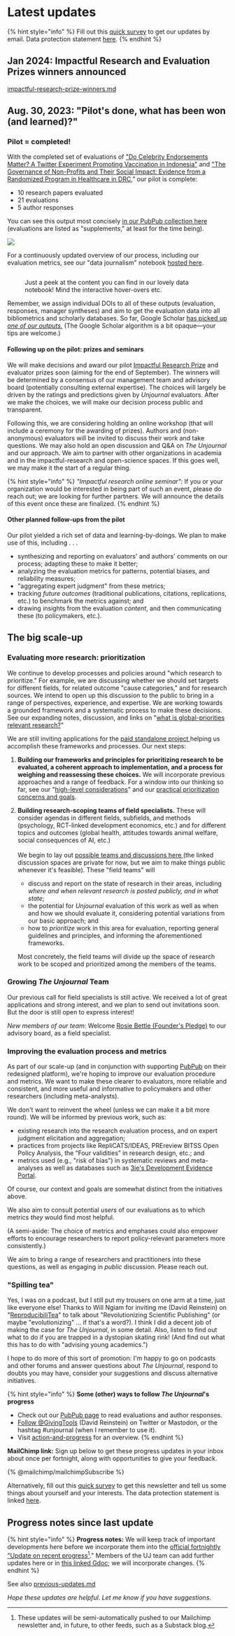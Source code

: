 # Latest updates

{% hint style="info" %}
Fill out this [quick survey](http://eepurl.com/ipFMdg) to get our updates by email. Data protection statement [here](https://bit.ly/46y0LqH).
{% endhint %}

## Jan 2024: Impactful Research and Evaluation Prizes winners announced

[impactful-research-prize-winners.md](latest-updates/impactful-research-prize-winners.md "mention")

## Aug. 30, 2023: "Pilot's done, what has been won (and learned)?"

### Pilot = completed!

With the completed set of evaluations of ["Do Celebrity Endorsements Matter? A Twitter Experiment Promoting Vaccination in Indonesia"](https://unjournal.pubpub.org/pub/alatasevalsum/release/1?readingCollection=02bc1831) and ["The Governance of Non-Profits and Their Social Impact: Evidence from a Randomized Program in Healthcare in DRC](https://unjournal.pubpub.org/pub/eval-sum-governance-nonprofits/release/3),” our pilot is complete:

* 10 research papers evaluated
* 21 evaluations
* 5 author responses&#x20;

You can see this output most concisely [in our PubPub collection here](https://unjournal.pubpub.org/evaluation-summary-and-metrics) (evaluations are listed as "supplements," at least for the time being).

![](<../.gitbook/assets/image (1).png>)

For a continuously updated overview of our process, including our evaluation metrics, see our "data journalism" notebook [hosted here](https://unjournal.github.io/unjournaldata/chapters/evaluation\_data\_analysis.html#basic-presentation).&#x20;

<figure><img src="../.gitbook/assets/image (13).png" alt=""><figcaption><p>Just a peek at the content you can find in our lovely data notebook! Mind the interactive hover-overs etc.</p></figcaption></figure>

Remember, we assign individual DOIs to all of these outputs (evaluation, responses, manager syntheses) and aim to get the evaluation data into all bibliometrics and scholarly databases. So far, Google Scholar [has picked up _one of our outputs._](https://scholar.google.com/scholar?hl=en\&as\_sdt=0%2C22\&q=source%3A%22the+unjournal%22\&btnG=\&oq=unjo) (The Google Scholar algorithm is a bit opaque—your tips are welcome.)&#x20;

#### Following up on the pilot: prizes and seminars

We will make decisions and award our pilot [Impactful Research Prize](https://globalimpact.gitbook.io/the-unjournal-project-and-communication-space/readme-1/call-for-participants-research/impactful-research-prize) and evaluator prizes soon (aiming for the end of September). The winners will be determined by a consensus of our management team and advisory board (potentially consulting external expertise). The choices will largely be driven by the ratings and predictions given by _Unjournal_ evaluators. After we make the choices, we will make our decision process public and transparent.

Following this, we are considering holding an online workshop (that will include a ceremony for the awarding of prizes). Authors and (non-anonymous) evaluators will be invited to discuss their work and take questions. We may also hold an open discussion and Q\&A on _The Unjournal_ and our approach. We aim to partner with other organizations in academia and in the impactful-research and open-science spaces. If this goes well, we may make it the start of a regular thing.

{% hint style="info" %}
_"Impactful research online seminar":_ If you or your organization would be interested in being part of such an event, please do reach out; we are looking for further partners. We will announce the details of this event once these are finalized.&#x20;
{% endhint %}

#### Other planned follow-ups from the pilot

Our pilot yielded a rich set of data and learning-by-doings. We plan to make use of this, including . . .

* synthesizing and reporting on evaluators' and authors' comments on our process; adapting these to make it better;
* analyzing the evaluation metrics for patterns, potential biases, and reliability measures;
* "aggregating expert judgment" from these metrics;
* tracking _future outcomes_ (traditional publications, citations, replications, etc.) to benchmark the metrics against; and
* drawing insights from the evaluation _content_, and then communicating these (to policymakers, etc.).

## The big scale-up&#x20;

### Evaluating more research: prioritization&#x20;

We continue to develop processes and policies around "which research to prioritize." For example, we are discussing whether we should set targets for different fields, for related outcome "cause categories," and for research sources. We intend to open up this discussion to the public to bring in a range of perspectives, experience, and expertise. We are working towards a grounded framework and a systematic process to make these decisions. See our expanding notes, discussion, and links on "[what is global-priorities relevant research?](https://app.gitbook.com/o/-MfFk4CTSGwVOPkwnRgx/s/b1RpEkRWWqZAV4SlrFCt/the-field-and-ea-gp-research)"

We are still inviting applications for the [paid standalone project ](https://docs.google.com/document/d/1MBKQx8RNqvxMcJPBt4cXtjQ8SUm4OIwJc8O1Jr65QSQ/edit#heading=h.g1g4xbvds9au)helping us accomplish these frameworks and processes. Our next steps:&#x20;

1. **Building our frameworks and principles for prioritizing research to be evaluated, a coherent approach to implementation, and a process for weighing and reassessing these choices.** We will incorporate previous approaches and a range of feedback. For a window into our thinking so far, see our "[high-level considerations](https://globalimpact.gitbook.io/the-unjournal-project-and-communication-space/policies-projects-evaluation-workflow/considering-projects/what-research-to-target#high-level-considerations-for-considering-research)" and our [practical prioritization concerns and goals](https://globalimpact.gitbook.io/the-unjournal-project-and-communication-space/policies-projects-evaluation-workflow/considering-projects/what-research-to-target#prioritizing-research-to-achieve-these-goals).
2.  **Building research-scoping teams of field specialists.** These will consider agendas in different fields, subfields, and methods (psychology, RCT-linked development economics, etc.) and for different topics and outcomes (global health, attitudes towards animal welfare, social consequences of AI, etc.) \
    \
    We begin to lay out [possible teams and discussions here ](https://globalimpact.gitbook.io/the-unjournal-project-and-communication-space/management-tech-details-discussion/research-scoping-discussion-spaces)(the linked discussion spaces are private for now, but we aim to make things public whenever it's feasible). These "field teams" will&#x20;

    * discuss and report on the state of research in their areas, including _where and when relevant research is posted publicly, and in what state_;
    * the potential for _Unjournal_ evaluation of this work as well as when and how we should evaluate it, considering potential variations from our basic approach; and
    * how to _prioritize_ work in this area for evaluation, reporting general guidelines and principles, and informing the aforementioned frameworks.&#x20;

    Most concretely, the field teams will divide up the space of research work to be scoped and prioritized among the members of the teams.

### Growing _The Unjournal_ Team

Our previous call for field specialists is still active. We received a lot of great applications and strong interest, and we plan to send out invitations soon. But the door is still open to express interest!

_New members of our team_: Welcome [Rosie Bettle (Founder's Pledge)](https://www.linkedin.com/in/rosie-bettle-84a1051b0/) to our advisory board, as a field specialist.

### Improving the evaluation process and metrics

As part of our scale-up (and in conjunction with supporting [PubPub](https://www.pubpub.org/) on their redesigned platform), we're hoping to improve our evaluation procedure and metrics. We want to make these clearer to evaluators, more reliable and consistent, and more useful and informative to policymakers and other researchers (including meta-analysts).&#x20;

We don't want to reinvent the wheel (unless we can make it a bit more round).  We will be informed by previous work, such as:&#x20;

* existing research into the research evaluation process, and on expert judgment elicitation and aggregation;&#x20;
* practices from projects like RepliCATS/IDEAS, PREreview BITSS Open Policy Analysis, the “Four validities” in research design, etc.; and&#x20;
* metrics used (e.g., "risk of bias") in systematic reviews and meta-analyses as well as databases such as [3ie's Development Evidence Portal](https://developmentevidence.3ieimpact.org/).

Of course, our context and goals are somewhat distinct from the initiatives above.

We also aim to consult potential _users_ of our evaluations as to which metrics _they_ would find most helpful.&#x20;

(A semi-aside: The choice of metrics and emphases could also empower efforts to encourage researchers to report policy-relevant parameters more consistently.)

We aim to bring a range of researchers and practitioners into these questions, as well as engaging in _public_ discussion. Please reach out.&#x20;

### "Spilling tea"

Yes, I was on a podcast, but I still put my trousers on one arm at a time, just like everyone else! Thanks to Will Ngiam for inviting me (David Reinstein) on "[ReproducibiliTea](https://soundcloud.com/reproducibilitea)" to talk about "Revolutionizing Scientific Publishing" (or maybe "evolutionizing" ... if that's a word?). I think I did a decent job of making the case for _The Unjournal_, in some detail. Also, listen to find out what to do if you are trapped in a dystopian skating rink! (And find out what this has to do with "advising young academics.")

I hope to do more of this sort of promotion: I'm happy to go on podcasts and other forums and answer questions about _The Unjournal_, respond to doubts you may have, consider your suggestions and discuss alternative initiatives.

{% hint style="info" %}
**Some (other) ways to follow **_**The Unjournal**_**'s progress**

* Check out our [PubPub page](https://unjournal.pubpub.org/) to read evaluations and author responses.
* [Follow @GivingTools](https://twitter.com/GivingTools?ref\_src=twsrc%5Etfw) (David Reinstein) on Twitter or Mastodon, or the hashtag #unjournal (when I remember to use it).
* Visit [action-and-progress](../action-and-progress/ "mention") for an overview.
{% endhint %}

**MailChimp link:** Sign up below to get these progress updates in your inbox about once per fortnight, along with opportunities to give your feedback.

{% @mailchimp/mailchimpSubscribe %}

Alternatively, fill out this [quick survey](http://eepurl.com/ipFMdg) to get this newsletter and tell us some things about yourself and your interests. The data protection statement is linked [here](https://bit.ly/46y0LqH).

## Progress notes since last update

{% hint style="info" %}
**Progress notes:** We will keep track of important developments here before we incorporate them into the [official fortnightly "Update on recent progress](#user-content-fn-1)[^1]." Members of the UJ team can add further updates here or in [this linked Gdoc](https://docs.google.com/document/d/1jLLhbqRQHAD51xoI\_HJIPU4R8-3MQtjvn6kuUfCi5BU/edit); we will incorporate changes.
{% endhint %}

See also [previous-updates.md](latest-updates/previous-updates.md "mention")



_Hope these updates are helpful. Let me know if you have suggestions._

[^1]: These updates will be semi-automatically pushed to our Mailchimp newsletter and, in future, to other feeds, such as a Substack blog.
